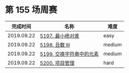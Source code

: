 # 第 155 场周赛

**完成时间**|**名称**|**难度**
------------|--------|------------
2019.09.22|[5197. 最小绝对差](./5197.%20最小绝对差)|easy
2019.09.22|[5198. 丑数 III](./5198.%20丑数%20III)|medium
2019.09.22|[5199. 交换字符串中的元素](./5199.%20交换字符串中的元素)|medium
2019.09.22|[5200. 项目管理](./5200.%20项目管理)|hard
